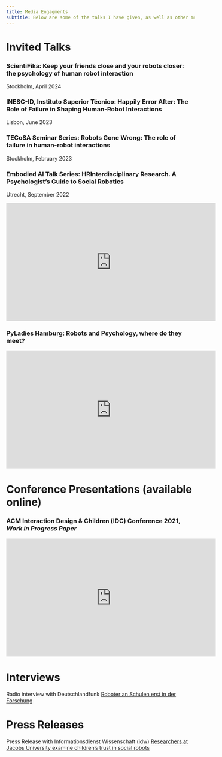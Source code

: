 ```yaml
---
title: Media Engagments
subtitle: Below are some of the talks I have given, as well as other media involvement
---
```


# Invited Talks

###  ScientiFika: Keep your friends close and your robots closer: the psychology of human robot interaction
Stockholm, April 2024
    
### INESC-ID,  Instituto Superior Técnico: Happily Error After: The Role of Failure in Shaping Human-Robot Interactions
Lisbon, June 2023

### TECoSA Seminar Series: Robots Gone Wrong: The role of failure in human-robot interactions
Stockholm, February 2023


### Embodied AI Talk Series: HRInterdisciplinary Research. A Psychologist’s Guide to Social Robotics
Utrecht, September 2022

<p style="text-align:center;">
<iframe width="560" height="315" src="https://www.youtube.com/embed/lSY4GbcKxLc?start=203" title="YouTube video player" frameborder="0" allow="accelerometer; autoplay; clipboard-write; encrypted-media; gyroscope; picture-in-picture; web-share" allowfullscreen></iframe>
</p>


### PyLadies Hamburg: Robots and Psychology, where do they meet?

<p style="text-align:center;">
<iframe style="float: center" width="560" height="315" src="https://www.youtube.com/embed/AA573F7yBFE?start=195" title="YouTube video player" frameborder="0" allow="accelerometer; autoplay; clipboard-write; encrypted-media; gyroscope; picture-in-picture" allowfullscreen></iframe>
</p>

# Conference Presentations (available online)

### ACM Interaction Design & Children (IDC) Conference 2021, *Work in Progress Paper*

<p style="text-align:center;">
<iframe width="560" height="315" src="https://www.youtube.com/embed/azfNuswcuSQ" title="YouTube video player" frameborder="0" allow="accelerometer; autoplay; clipboard-write; encrypted-media; gyroscope; picture-in-picture" allowfullscreen></iframe>
</p>

# Interviews

Radio interview with Deutschlandfunk <a href="https://www.deutschlandfunk.de/dlf-audio-archiv.2386.de.html?drau:broadcast_id=191">Roboter an Schulen erst in der Forschung</a>

# Press Releases

Press Release with Informationsdienst Wissenschaft (idw) 
<a href="https://idw-online.de/en/news766410">Researchers at Jacobs University examine children’s trust in social robots</a>

